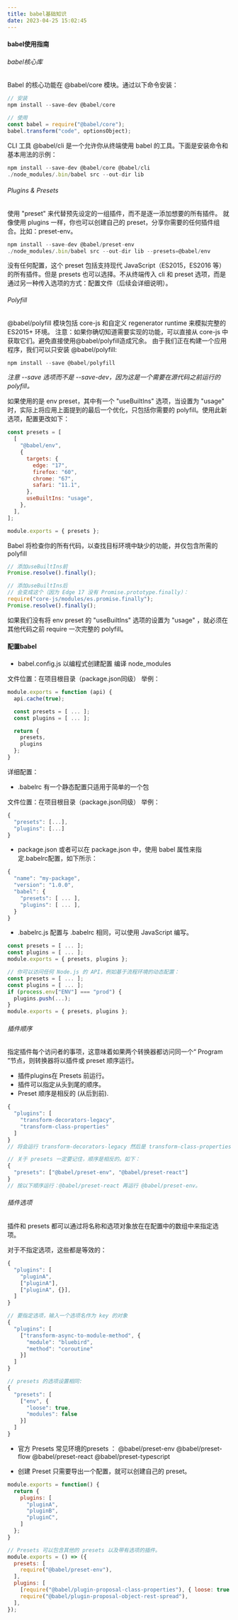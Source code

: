 ```yaml
---
title: babel基础知识
date: 2023-04-25 15:02:45
---
```


#### babel使用指南

###### babel核心库
Babel 的核心功能在 @babel/core 模块。通过以下命令安装：
```js
// 安装
npm install --save-dev @babel/core

// 使用
const babel = require("@babel/core");
babel.transform("code", optionsObject);
```

CLI 工具
@babel/cli 是一个允许你从终端使用 babel 的工具。下面是安装命令和基本用法的示例：
```js
npm install --save-dev @babel/core @babel/cli
./node_modules/.bin/babel src --out-dir lib
```

###### Plugins & Presets

使用 "preset" 来代替预先设定的一组插件，而不是逐一添加想要的所有插件。
就像使用 plugins 一样，你也可以创建自己的 preset，分享你需要的任何插件组合。比如：preset-env。
```js
npm install --save-dev @babel/preset-env
./node_modules/.bin/babel src --out-dir lib --presets=@babel/env
```

没有任何配置，这个 preset 包括支持现代 JavaScript（ES2015，ES2016 等）的所有插件。但是 presets 也可以选择。不从终端传入 cli 和 preset 选项，而是通过另一种传入选项的方式：配置文件（后续会详细说明）。

###### Polyfill

@babel/polyfill 模块包括 core-js 和自定义 regenerator runtime 来模拟完整的 ES2015+ 环境。
注意：如果你确切知道需要实现的功能，可以直接从 core-js 中获取它们。避免直接使用@babel/polyfill造成冗余。
由于我们正在构建一个应用程序，我们可以只安装 @babel/polyfill:
```js
npm install --save @babel/polyfill
```
*注意 --save 选项而不是 --save-dev，因为这是一个需要在源代码之前运行的 polyfill。*

如果使用的是 env preset，其中有一个 "useBuiltIns" 选项，当设置为 "usage" 时，实际上将应用上面提到的最后一个优化，只包括你需要的 polyfill。使用此新选项，配置更改如下：
```js
const presets = [
  [
    "@babel/env",
    {
      targets: {
        edge: "17",
        firefox: "60",
        chrome: "67",
        safari: "11.1",
      },
      useBuiltIns: "usage",
    },
  ],
];

module.exports = { presets };
```
Babel 将检查你的所有代码，以查找目标环境中缺少的功能，并仅包含所需的 polyfill
```js
// 添加useBuiltIns前
Promise.resolve().finally();

// 添加useBuiltIns后
// 会变成这个（因为 Edge 17 没有 Promise.prototype.finally）：
require("core-js/modules/es.promise.finally");
Promise.resolve().finally();
```
如果我们没有将 env preset 的 "useBuiltIns" 选项的设置为 "usage" ，就必须在其他代码之前 require 一次完整的 polyfill。

#### 配置babel
- babel.config.js
以编程式创建配置
编译 node_modules

文件位置：在项目根目录（package.json同级）
举例：
```js
module.exports = function (api) {
  api.cache(true);

  const presets = [ ... ];
  const plugins = [ ... ];

  return {
    presets,
    plugins
  };
}
```
详细配置：

- .babelrc
有一个静态配置只适用于简单的一个包

文件位置：在项目根目录（package.json同级）
举例：
```js
{
  "presets": [...],
  "plugins": [...]
}
```
* package.json
或者可以在 package.json 中，使用 babel 属性来指定.babelrc配置，如下所示：
```js
{
  "name": "my-package",
  "version": "1.0.0",
  "babel": {
    "presets": [ ... ],
    "plugins": [ ... ],
  }
}
```
* .babelrc.js
配置与 .babelrc 相同，可以使用 JavaScript 编写。
```js
const presets = [ ... ];
const plugins = [ ... ];
module.exports = { presets, plugins };

// 你可以访问任何 Node.js 的 API，例如基于流程环境的动态配置：
const presets = [ ... ];
const plugins = [ ... ];
if (process.env["ENV"] === "prod") {
  plugins.push(...);
}
module.exports = { presets, plugins };
```

###### 插件顺序
指定插件每个访问者的事项，这意味着如果两个转换器都访问同一个“ Program ”节点，则转换器将以插件或 preset 顺序运行。
- 插件plugins在 Presets 前运行。
- 插件可以指定从头到尾的顺序。
- Preset 顺序是相反的 (从后到前).
```js
{
  "plugins": [
    "transform-decorators-legacy",
    "transform-class-properties"
  ]
}
// 将会运行 transform-decorators-legacy 然后是 transform-class-properties。

// 关于 presets 一定要记住，顺序是相反的。如下：
{
  "presets": ["@babel/preset-env", "@babel/preset-react"]
}
// 按以下顺序运行：@babel/preset-react 再运行 @babel/preset-env。
```

###### 插件选项
插件和 presets 都可以通过将名称和选项对象放在在配置中的数组中来指定选项。

对于不指定选项，这些都是等效的：
```js
{
  "plugins": [
    "pluginA",
    ["pluginA"],
    ["pluginA", {}],
  ]
}

// 要指定选项，输入一个选项名作为 key 的对象
{
  "plugins": [
    ["transform-async-to-module-method", {
      "module": "bluebird",
      "method": "coroutine"
    }]
  ]
}

// presets 的选项设置相同:
{
  "presets": [
    ["env", {
      "loose": true,
      "modules": false
    }]
  ]
}
```

* 官方 Presets
常见环境的presets ：
@babel/preset-env
@babel/preset-flow
@babel/preset-react
@babel/preset-typescript

* 创建 Preset
只需要导出一个配置，就可以创建自己的 preset。
```js
module.exports = function() {
  return {
    plugins: [
      "pluginA",
      "pluginB",
      "pluginC",
    ]
  };
}

// Presets 可以包含其他的 presets 以及带有选项的插件。
module.exports = () => ({
  presets: [
    require("@babel/preset-env"),
  ],
  plugins: [
    [require("@babel/plugin-proposal-class-properties"), { loose: true }],
    require("@babel/plugin-proposal-object-rest-spread"),
  ],
});
```